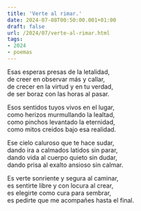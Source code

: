 ```yaml
---
title: 'Verte al rimar.'
date: 2024-07-08T00:50:00.001+01:00
draft: false
url: /2024/07/verte-al-rimar.html
tags: 
- 2024
- poemas
---
```


Esas esperas presas de la letalidad,  
de creer en observar más y callar,  
de crecer en la virtud y en tu verdad,  
de ser boraz con las horas al pasar.  

Esos sentidos tuyos vivos en el lugar,  
como herizos murmullando la lealtad,  
como pinchos levantado la eternidad,  
como mitos creidos bajo esa realidad.  

Ese cielo caluroso que te hace sudar,  
dando ira a calmados latidos sin parar,  
dando vida al cuerpo quieto sin dudar,  
dando prisa al exalto ansioso sin calmar.  

Es verte sonriente y segura al caminar,  
es sentirte libre y con locura al crear,  
es elegirte como cura para sembrar,  
es pedirte que me acompañes hasta el final.  

